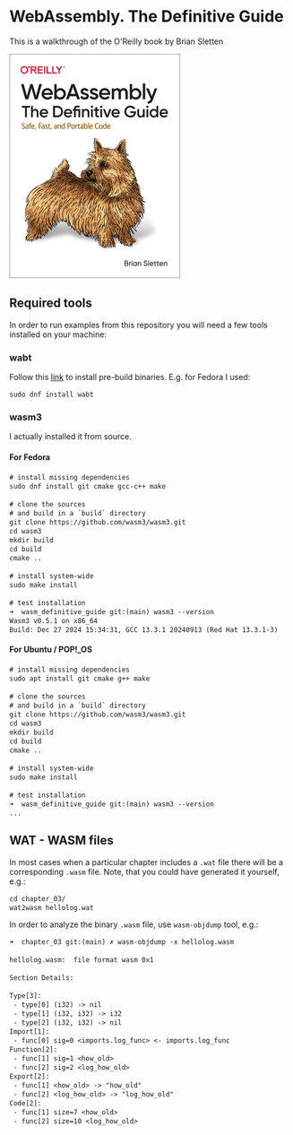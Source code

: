 # WebAssembly. The Definitive Guide

This is a walkthrough of the O'Reilly book by Brian Sletten

![WebAssembly the Definitive Guide](images/wasm_book.png)

## Required tools

In order to run examples from this repository you will need a few tools installed on your machine:

### wabt

Follow this [link](https://github.com/WebAssembly/wabt?tab=readme-ov-file#installing-prebuilt-binaries) to install
pre-build binaries. E.g. for Fedora I used:

```shell
sudo dnf install wabt
```

### wasm3

I actually installed it from source.

#### For Fedora

```shell
# install missing dependencies
sudo dnf install git cmake gcc-c++ make

# clone the sources
# and build in a `build` directory
git clone https://github.com/wasm3/wasm3.git
cd wasm3
mkdir build
cd build
cmake ..

# install system-wide
sudo make install

# test installation
➜  wasm_definitive_guide git:(main) wasm3 --version                               
Wasm3 v0.5.1 on x86_64
Build: Dec 27 2024 15:34:31, GCC 13.3.1 20240913 (Red Hat 13.3.1-3)
```

#### For Ubuntu / POP!_OS


```shell
# install missing dependencies
sudo apt install git cmake g++ make

# clone the sources
# and build in a `build` directory
git clone https://github.com/wasm3/wasm3.git
cd wasm3
mkdir build
cd build
cmake ..

# install system-wide
sudo make install

# test installation
➜  wasm_definitive_guide git:(main) wasm3 --version                               
...
```

## WAT - WASM files

In most cases when a particular chapter includes a `.wat` file there will
be a corresponding `.wasm` file. Note, that you could have generated it yourself, e.g.:

```shell
cd chapter_03/
wat2wasm hellolog.wat
```

In order to analyze the binary `.wasm` file, use `wasm-objdump` tool, e.g.:

```shell
➜  chapter_03 git:(main) ✗ wasm-objdump -x hellolog.wasm

hellolog.wasm:  file format wasm 0x1

Section Details:

Type[3]:
 - type[0] (i32) -> nil
 - type[1] (i32, i32) -> i32
 - type[2] (i32, i32) -> nil
Import[1]:
 - func[0] sig=0 <imports.log_func> <- imports.log_func
Function[2]:
 - func[1] sig=1 <how_old>
 - func[2] sig=2 <log_how_old>
Export[2]:
 - func[1] <how_old> -> "how_old"
 - func[2] <log_how_old> -> "log_how_old"
Code[2]:
 - func[1] size=7 <how_old>
 - func[2] size=10 <log_how_old>
 ```